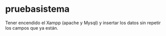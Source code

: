 # pruebasistema
Tener encendido el Xampp (apache y Mysql) y insertar los datos sin repetir los campos que ya están.
